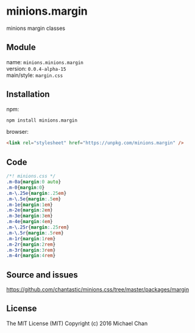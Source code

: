 # minions.margin
minions margin classes

## Module
name: `minions.minions.margin`  
version: `0.0.4-alpha-15`  
main/style: `margin.css`  

## Installation
npm:
```bash
npm install minions.margin
```

browser:
```html
<link rel="stylesheet" href="https://unpkg.com/minions.margin" />
```

## Code
```css
/*! minions.css */
.m-0a{margin:0 auto}
.m-0{margin:0}
.m-\.25e{margin:.25em}
.m-\.5e{margin:.5em}
.m-1e{margin:1em}
.m-2e{margin:2em}
.m-3e{margin:3em}
.m-4e{margin:4em}
.m-\.25r{margin:.25rem}
.m-\.5r{margin:.5rem}
.m-1r{margin:1rem}
.m-2r{margin:2rem}
.m-3r{margin:3rem}
.m-4r{margin:4rem}

```

## Source and issues

https://github.com/chantastic/minions.css/tree/master/packages/margin

## License

The MIT License (MIT)
Copyright (c) 2016 Michael Chan